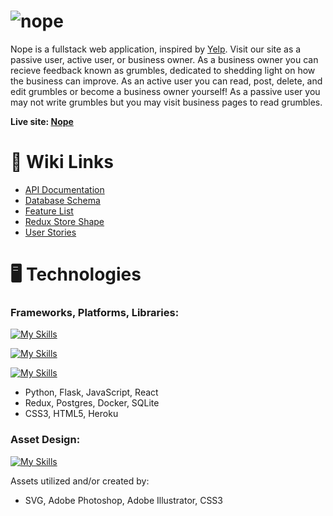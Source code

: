 # ![nope](https://user-images.githubusercontent.com/105745865/196279933-2feae36c-6493-406e-a8b3-795d31f51456.png)

Nope is a fullstack web application, inspired by [Yelp](https://yelp.com). Visit our site as a passive user, active user, or business owner. As a business owner you can recieve feedback known as grumbles, dedicated to shedding light on how the business can improve. As an active user you can read, post, delete, and edit grumbles or become a business owner yourself! As a passive user you may not write grumbles but you may visit business pages to read grumbles. 

**Live site: [Nope](http://nope-yelp.herokuapp.com)**

# 🔗 Wiki Links
- [API Documentation](https://github.com/samsuhhh/Nope-Yelp/wiki/API-Documentation)
- [Database Schema](https://github.com/samsuhhh/Nope-Yelp/wiki/Database-Schema)
- [Feature List](https://github.com/samsuhhh/Nope-Yelp/wiki/Feature-List)
- [Redux Store Shape](https://github.com/samsuhhh/Nope-Yelp/wiki/Redux-State)
- [User Stories](https://github.com/Samsuhhh/Nope-Yelp/wiki/User-Stories)


# 🖥️ Technologies
### Frameworks, Platforms, Libraries:
[![My Skills](https://skillicons.dev/icons?i=py,flask,js,react)](http://nope-yelp.herokuapp.com)

[![My Skills](https://skillicons.dev/icons?i=redux,postgres,docker,sqlite)](http://nope-yelp.herokuapp.com)

[![My Skills](https://skillicons.dev/icons?i=css,html,heroku)](http://nope-yelp.herokuapp.com)

- Python, Flask, JavaScript, React
- Redux, Postgres, Docker, SQLite
- CSS3, HTML5, Heroku

### Asset Design:
[![My Skills](https://skillicons.dev/icons?i=svg,ps,ai,css)](http://nope-yelp.herokuapp.com)

Assets utilized and/or created by:

- SVG, Adobe Photoshop, Adobe Illustrator, CSS3
